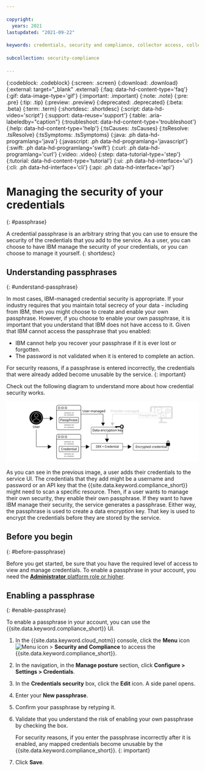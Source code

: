 ```yaml
---

copyright:
  years: 2021
lastupdated: "2021-09-22"

keywords: credentials, security and compliance, collector access, collector communication, resource scan, configuration scanning, credentials stored

subcollection: security-compliance

---
```


{:codeblock: .codeblock}
{:screen: .screen}
{:download: .download}
{:external: target="_blank" .external}
{:faq: data-hd-content-type='faq'}
{:gif: data-image-type='gif'}
{:important: .important}
{:note: .note}
{:pre: .pre}
{:tip: .tip}
{:preview: .preview}
{:deprecated: .deprecated}
{:beta: .beta}
{:term: .term}
{:shortdesc: .shortdesc}
{:script: data-hd-video='script'}
{:support: data-reuse='support'}
{:table: .aria-labeledby="caption"}
{:troubleshoot: data-hd-content-type='troubleshoot'}
{:help: data-hd-content-type='help'}
{:tsCauses: .tsCauses}
{:tsResolve: .tsResolve}
{:tsSymptoms: .tsSymptoms}
{:java: .ph data-hd-programlang='java'}
{:javascript: .ph data-hd-programlang='javascript'}
{:swift: .ph data-hd-programlang='swift'}
{:curl: .ph data-hd-programlang='curl'}
{:video: .video}
{:step: data-tutorial-type='step'}
{:tutorial: data-hd-content-type='tutorial'}
{:ui: .ph data-hd-interface='ui'}
{:cli: .ph data-hd-interface='cli'}
{:api: .ph data-hd-interface='api'}

# Managing the security of your credentials
{: #passphrase}

A credential passphrase is an arbitrary string that you can use to ensure the security of the credentials that you add to the service. As a user, you can choose to have IBM manage the security of your credentials, or you can choose to manage it yourself.
{: shortdesc}

## Understanding passphrases
{: #understand-passphrase}

In most cases, IBM-managed credential security is appropriate. If your industry requires that you maintain total secrecy of your data - including from IBM, then you might choose to create and enable your own passphrase. However, if you choose to enable your own passphrase, it is important that you understand that IBM does not have access to it. Given that IBM cannot access the passphrase that you enabled:

* IBM cannot help you recover your passphrase if it is ever lost or forgotten.
* The password is not validated when it is entered to complete an action.

For security reasons, if a passphrase is entered incorrectly, the credentials that were already added become unusable by the service.
{: important}


Check out the following diagram to understand more about how credential security works. 

![This image is a visual representation of how credentials are secured. The information that is shown in the image is detailed in the surrounding text.](images/passphrase.svg)

As you can see in the previous image, a user adds their credentials to the service UI. The credentials that they add might be a username and password or an API key that the {{site.data.keyword.compliance_short}} might need to scan a specific resource. Then, if a user wants to manage their own security, they enable their own passphrase. If they want to have IBM manage their security, the service generates a passphrase. Either way, the passphrase is used to create a data encryption key. That key is used to encrypt the credentials before they are stored by the service.

## Before you begin
{: #before-passphrase}

Before you get started, be sure that you have the required level of access to view and manage credentials. To enable a passphrase in your account, you need the [**Administrator** platform role or higher](/docs/security-compliance?topic=security-compliance-access-management).

## Enabling a passphrase
{: #enable-passphrase}

To enable a passphrase in your account, you can use the {{site.data.keyword.compliance_short}} UI.

1. In the {{site.data.keyword.cloud_notm}} console, click the **Menu** icon ![Menu icon](../icons/icon_hamburger.svg) > **Security and Compliance** to access the {{site.data.keyword.compliance_short}}.
2. In the navigation, in the **Manage posture** section, click **Configure > Settings > Credentials**.
3. In the **Credentials security** box, click the **Edit** icon. A side panel opens. 
4. Enter your **New passphrase**.
5. Confirm your passphrase by retyping it. 
6. Validate that you understand the risk of enabling your own passphrase by checking the box. 
   
   For security reasons, if you enter the passphrase incorrectly after it is enabled, any mapped credentials become unusable by the {{site.data.keyword.compliance_short}}.
   {: important}
   
7. Click **Save**.



